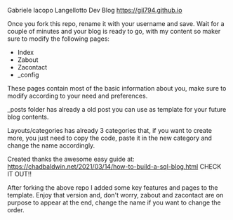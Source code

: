 Gabriele Iacopo Langellotto Dev Blog
https://gil794.github.io

Once you fork this repo, rename it with your username and save. Wait for a couple of minutes and your blog is ready to go, with my content so maker sure to modify the following pages:
- Index
- Zabout 
- Zacontact
- _config

These pages contain most of the basic information about you, make sure to modify according to your need and preferences.


_posts folder has already a old post you can use as template for your future blog contents. 

Layouts/categories has already 3 categories that, if you want to create more, you just need to copy the code, paste it in the new category and change the name accordingly.



Created thanks the awesome easy guide at: https://chadbaldwin.net/2021/03/14/how-to-build-a-sql-blog.html CHECK IT OUT!!

After forking the above repo I added some key features and pages to the template. Enjoy that version and, don't worry, zabout and zacontact are on purpose to appear at the end, change the name if you want to change the order.
